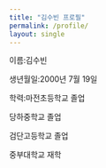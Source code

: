 ```yaml
---
title: "김수빈 프로필"
permalink: /profile/
layout: single
---
```

이름:김수빈


생년월일:2000년 7월 19일


학력:마전초등학교 졸업


당하중학교 졸업


검단고등학교 졸업


중부대학교 재학

